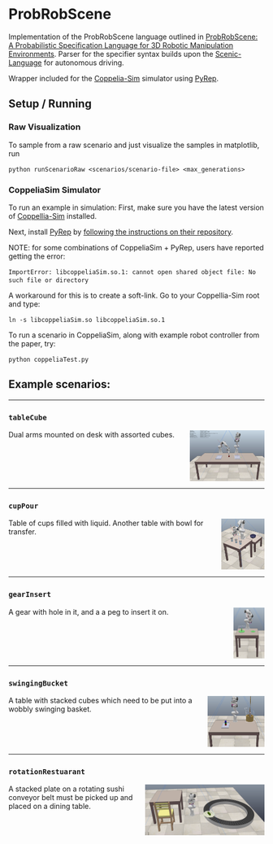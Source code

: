 # ProbRobScene

Implementation of the ProbRobScene language outlined in [ProbRobScene: A Probabilistic Specification Language for 3D Robotic Manipulation Environments](https://arxiv.org/abs/2011.01126). Parser for the specifier syntax builds upon the [Scenic-Language](https://github.com/BerkeleyLearnVerify/Scenic) for autonomous driving.

Wrapper included for the [Coppelia-Sim](https://www.coppeliarobotics.com/) simulator using [PyRep](https://github.com/stepjam/PyRep).

## Setup / Running

### Raw Visualization 

To sample from a raw scenario and just visualize the samples in matplotlib, run

```
python runScenarioRaw <scenarios/scenario-file> <max_generations>
```


### CoppeliaSim Simulator

To run an example in simulation: First, make sure you have the latest version of [Coppellia-Sim](https://www.coppeliarobotics.com/) installed.

Next, install [PyRep](https://github.com/stepjam/PyRep) by [following the instructions on their repository](https://github.com/stepjam/PyRep).

NOTE: for some combinations of CoppeliaSim + PyRep, users have reported getting the error:

```
ImportError: libcoppeliaSim.so.1: cannot open shared object file: No such file or directory
```

A workaround for this is to create a soft-link. Go to your Coppellia-Sim root and type:

```
ln -s libcoppeliaSim.so libcoppeliaSim.so.1
```

To run a scenario in CoppeliaSim, along with example robot controller from the paper, try:

```
python coppeliaTest.py
```

## Example scenarios:
---
### `tableCube`
<p style="height:100px;">
<img alt="" align="right" src='pictures/dualArm.png' height=100px/>
Dual arms mounted on desk with assorted cubes. 
</p>

---
### `cupPour` 

<p style="height:100px">
<img align="right" src='pictures/cupPour.png' height=100px/> Table of cups filled with liquid. Another table with bowl for transfer.
</p>

---

### `gearInsert`
<p style="height:100px">
<img align="right" src='pictures/gearInsert.png' height=100px/> A gear with hole in it, and a a peg to insert it on.
</p>

---

### `swingingBucket`

<p style="height:100px">
<img align="right" src='pictures/swingingBucket.png' height=100px/>
A table with stacked cubes which need to be put into a wobbly swinging basket.
</p>

---
### `rotationRestuarant`
<p style="height:100px">
<img align="right" src='pictures/rotationRestaurant.png' height=100px/>
A stacked plate on a rotating sushi conveyor belt must be picked up and placed on a dining table.
</p>
